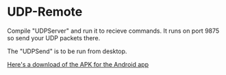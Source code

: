UDP-Remote
==========

Compile "UDPServer" and run it to recieve commands. It runs on port 9875 so send your UDP packets there.

The "UDPSend" is to be run from desktop.

[Here's a download of the APK for the Android app](https://dl.dropboxusercontent.com/u/72972926/UDP%20Controller/app-debug-unaligned.apk)
